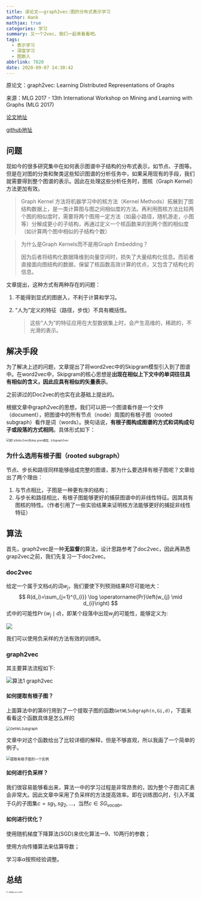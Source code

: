 ```yaml
---
title: 读论文——graph2vec:图的分布式表示学习
author: Hank
mathjax: true
categories: 学习
summary: 又一个2vec，我们一起来看看吧。
tags:
  - 表示学习
  - 深度学习
  - 图嵌入
abbrlink: 7820
date: 2020-09-07 14:30:42
---
```


原论文：graph2vec: Learning Distributed Representations of Graphs

来源：MLG 2017 - 13th International Workshop on Mining and Learning with Graphs (MLG 2017)

[论文地址](https://arxiv.org/abs/1707.05005)

[github地址](https://github.com/benedekrozemberczki/graph2vec)

## 问题

现如今的很多研究集中在如何表示图谱中子结构的分布式表示，如节点、子图等。但是在对图的分类和聚类这些知识图谱的分析任务中，如果采用现有的手段，我们就需要得到整个图谱的表示。因此在处理这些分析任务时，图核（Graph Kernel）方法更加有效。

> Graph Kernel 方法将机器学习中的核方法（Kernel Methods）拓展到了图结构数据上，是一类计算图与图之间相似度的方法。再利用图核方法比较两个图的相似度时，需要将两个图用一定方法（如最小路径，随机游走，小图等）分解成更小的子结构，再通过定义一个核函数来的到两个图的相似度（如计算两个图中相似的子结构个数）

> 为什么是Graph Kernels而不是用Graph Embedding？
>
> 因为后者将结构化数据降维到向量空间时，损失了大量结构化信息。而前者直接面向图结构的数据，保留了核函数高效计算的优点，又包含了结构化的信息。

文章提出，这种方式有两种存在的问题：

1. 不能得到显式的图嵌入，不利于计算和学习。

2. “人为”定义的特征（路径，步伐）不具有概括性。

   > 这些“人为”的特征应用在大型数据集上时，会产生高维的，稀疏的，不光滑的表示。

## 解决手段

为了解决上述的问题，文章提出了将word2vec中的Skipgram模型引入到了图谱中。在word2vec中，Skipgram的核心思想是**出现在相似上下文中的单词往往具有相似的含义，因此应具有相似的矢量表示**。

之前讲过的Doc2vec的也实在此基础上提出的。

根据文章中graph2vec的思想，我们可以把一个图谱看作是一个文件（document），把图谱中的所有节点（node）周围的有根子图（rooted subgraph）看作是词（words）。换句话说，**有根子图构成图谱的方式和词构成句子或段落的方式相同**。具体形式如下：

<img src="https://my-picbed.oss-cn-hangzhou.aliyuncs.com/img/20200909120140.png" alt="图1 a为doc2vec的skip gram模型，b为graph2vec" style="zoom:50%;" />

### 为什么选用有根子图（rooted subgraph）

节点、步长和路径同样能够组成完整的图谱，那为什么要选择有根子图呢？文章给出了两个理由：

1. 与节点相比，子图是一种更有序的结构；
2. 与步长和路径相比，有根子图能够更好的捕获图谱中的非线性特征。因其具有图核的特性。（作者引用了一些实验结果来证明核方法能够更好的捕捉非线性特征）

## 算法

首先，graph2vec是一种**无监督**的算法，设计思路参考了doc2vec，因此再熟悉grap2vec之前，我们先复习一下doc2vec。

### doc2vec

给定一个属于文档$d_i$的词$w_j$，我们要使下列预测结果R尽可能地大：
$$
R(d_i)=\sum_{j=1}^{l_{i}} \log \operatorname{Pr}\left(w_{j} \mid d_{i}\right)
$$
式中的可能性$\operatorname{Pr}\left(w_{j} \mid d\right)$，即某个段落中出现$w_j$的可能性，能够定义为:

<img src="https://my-picbed.oss-cn-hangzhou.aliyuncs.com/img/20200909171931.png"   />

我们可以使用负采样的方法有效的训练R。

### graph2vec

其主要算法流程如下:

![算法1 graph2vec](https://my-picbed.oss-cn-hangzhou.aliyuncs.com/img/20200909145057.png)

#### 如何提取有根子图？

上面算法中的第8行用到了一个提取子图的函数`GetWLSubgraph(n,Gi,d)`，下面来看看这个函数具体是怎么样的

<img src="https://my-picbed.oss-cn-hangzhou.aliyuncs.com/img/20200909163921.png" alt="GetWLSubgraph" style="zoom:67%;" />

文章中对这个函数给出了比较详细的解释，但是不够直观，所以我画了一个简单的例子。

<img src="https://my-picbed.oss-cn-hangzhou.aliyuncs.com/img/20200909163601.png" alt="提取有根子图的一个实例" style="zoom:67%;" />

#### 如何进行负采样？

我们很容易能够看出来，算法一中的学习过程是非常昂贵的，因为整个子图词汇表会非常大。因此文章中采用了负采样的方法提高效率。即在训练图$G_i$时，引入不属于$G_i$的子图集$c={sg_1,sg_2,…}$，当然$c \in SG_{vocab}$。

#### 如何进行优化？

使用随机梯度下降算法(SGD)来优化算法一9、10两行的参数；

使用方向传播算法来估算导数；

学习率$\alpha$按照经验调整。

## 总结

<img src="https://my-picbed.oss-cn-hangzhou.aliyuncs.com/img/20200909170841.jpeg" alt="一图理解graph2vec结构" style="zoom: 25%;" />

